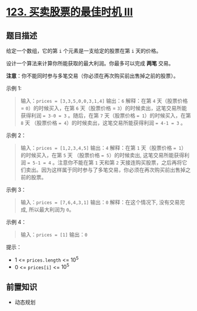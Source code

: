 # [123. 买卖股票的最佳时机 III](https://leetcode.cn/problems/best-time-to-buy-and-sell-stock-iii)

## 题目描述

给定一个数组，它的第 `i` 个元素是一支给定的股票在第 `i` 天的价格。

设计一个算法来计算你所能获取的最大利润。你最多可以完成 **两笔** 交易。

**注意**：你不能同时参与多笔交易（你必须在再次购买前出售掉之前的股票）。

示例 1:

> 输入：`prices = [3,3,5,0,0,3,1,4]`
> 输出：`6`
> 解释：在第 `4` 天（股票价格 = `0`）的时候买入，在第 `6` 天（股票价格 = `3`）的时候卖出，这笔交易所能获得利润 `= 3-0 = 3` 。随后，在第 `7` 天（股票价格 `= 1`）的时候买入，在第 `8` 天 （股票价格 `= 4`）的时候卖出，这笔交易所能获得利润 `= 4-1 = 3` 。

示例 2：

> 输入：`prices = [1,2,3,4,5]`
> 输出：`4`
> 解释：在第 `1` 天（股票价格 `= 1`）的时候买入，在第 `5` 天 （股票价格 `= 5`）的时候卖出, 这笔交易所能获得利润 `= 5-1 = 4` 。注意你不能在第 `1` 天和第 `2` 天接连购买股票，之后再将它们卖出。因为这样属于同时参与了多笔交易，你必须在再次购买前出售掉之前的股票。

示例 3：

> 输入：`prices = [7,6,4,3,1]`
> 输出：`0`
> 解释：在这个情况下, 没有交易完成, 所以最大利润为 `0`。

示例 4：

> 输入：`prices = [1]`
> 输出：`0`

提示：

* $1$ <= `prices.length` <= $10^5$
* $0$ <= `prices[i]` <= $10^5$

## 前置知识

- 动态规划
